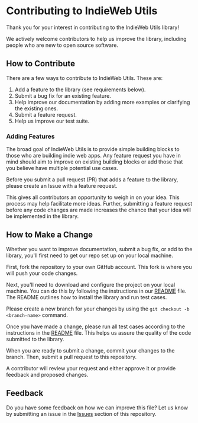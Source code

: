# Contributing to IndieWeb Utils

Thank you for your interest in contributing to the IndieWeb Utils library!

We actively welcome contributors to help us improve the library, including people who are new to open source software.

## How to Contribute

There are a few ways to contribute to IndieWeb Utils. These are:

1. Add a feature to the library (see requirements below).
2. Submit a bug fix for an existing feature.
3. Help improve our documentation by adding more examples or clarifying the existing ones.
4. Submit a feature request.
5. Help us improve our test suite.

### Adding Features

The broad goal of IndieWeb Utils is to provide simple building blocks to those who are building indie web apps. Any feature request you have in mind should aim to improve on existing building blocks or add those that you believe have multiple potential use cases.

Before you submit a pull request (PR) that adds a feature to the library, please create an Issue with a feature request.

This gives all contributors an opportunity to weigh in on your idea. This process may help facilitate more ideas. Further, submitting a feature request before any code changes are made increases the chance that your idea will be implemented in the library.

## How to Make a Change

Whether you want to improve documentation, submit a bug fix, or add to the library, you'll first need to get our repo set up on your local machine.

First, fork the repository to your own GitHub account. This fork is where you will push your code changes.

Next, you'll need to download and configure the project on your local machine. You can do this by following the instructions in our [README](README.md) file. The README outlines how to install the library and run test cases.

Please create a new branch for your changes by using the `git checkout -b <branch-name>` command.

Once you have made a change, please run all test cases according to the instructions in the [README](README.md) file. This helps us assure the quality of the code submitted to the library.

When you are ready to submit a change, commit your changes to the branch. Then, submit a pull request to this repository.

A contributor will review your request and either approve it or provide feedback and proposed changes.

## Feedback

Do you have some feedback on how we can improve this file? Let us know by submitting an issue in the [Issues](https://github.com/capjamesg/indieweb-utils/issues) section of this repository.